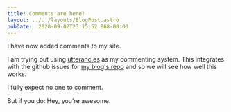 ```yaml
---
title: Comments are here!
layout: ../../layouts/BlogPost.astro
pubDate:  2020-09-02T23:15:52.868-00:00
---
```

I have now added comments to my site.

I am trying out using [utteranc.es](https://utteranc.es) as my commenting system. This integrates with the github issues for [my blog's repo](https://github.com/fimion/alex-party) and so we will see how well this works.

I fully expect no one to comment.

But if you do: Hey, you're awesome.

